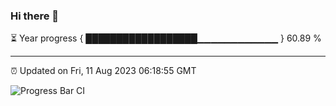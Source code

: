 ### Hi there 👋

⏳ Year progress { ██████████████████▁▁▁▁▁▁▁▁▁▁▁▁ } 60.89 %

---

⏰ Updated on Fri, 11 Aug 2023 06:18:55 GMT

![Progress Bar CI](https://github.com/liununu/liununu/workflows/Progress%20Bar%20CI/badge.svg)
